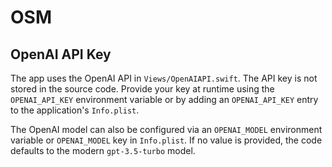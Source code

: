 # OSM

## OpenAI API Key

The app uses the OpenAI API in `Views/OpenAIAPI.swift`. The API key is not stored in the source code. Provide your key at runtime using the `OPENAI_API_KEY` environment variable or by adding an `OPENAI_API_KEY` entry to the application's `Info.plist`.

The OpenAI model can also be configured via an `OPENAI_MODEL` environment variable or `OPENAI_MODEL` key in `Info.plist`. If no value is provided, the code defaults to the modern `gpt-3.5-turbo` model.
